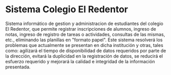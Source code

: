 Sistema Colegio El Redentor
==============

Sistema informático  de gestion y administracion de estudiantes del colegio El Redentor,
que permite registrar  inscripciones de alumnos, ingreso de notas, 
ingreso de registro de tareas o actividades, consultas de las mismas, etc., 
eliminando las planillas en "formato papel". 
Este sistema resolverá los problemas que actualmente se presentan en dicha institución y otras,
tales como: agilizará el tiempo de disponibilidad de datos requeridos por parte de la dirección,
evitará la duplicidad en la registración de datos, 
se reducirá el esfuerzo requerido y mejorará la calidad e integridad de la información presentada.
